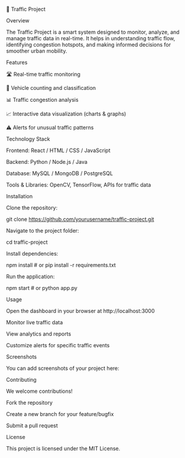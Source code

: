 🚦 Traffic Project

Overview

The Traffic Project is a smart system designed to monitor, analyze, and manage traffic data in real-time. It helps in understanding traffic flow, identifying congestion hotspots, and making informed decisions for smoother urban mobility.

Features

🛣️ Real-time traffic monitoring

🚗 Vehicle counting and classification

📊 Traffic congestion analysis

📈 Interactive data visualization (charts & graphs)

⚠️ Alerts for unusual traffic patterns

Technology Stack

Frontend: React / HTML / CSS / JavaScript

Backend: Python / Node.js / Java

Database: MySQL / MongoDB / PostgreSQL

Tools & Libraries: OpenCV, TensorFlow, APIs for traffic data

Installation

Clone the repository:

git clone https://github.com/yourusername/traffic-project.git


Navigate to the project folder:

cd traffic-project


Install dependencies:

npm install  # or pip install -r requirements.txt


Run the application:

npm start  # or python app.py

Usage

Open the dashboard in your browser at http://localhost:3000

Monitor live traffic data

View analytics and reports

Customize alerts for specific traffic events

Screenshots

You can add screenshots of your project here:




Contributing

We welcome contributions!

Fork the repository

Create a new branch for your feature/bugfix

Submit a pull request

License

This project is licensed under the MIT License.
